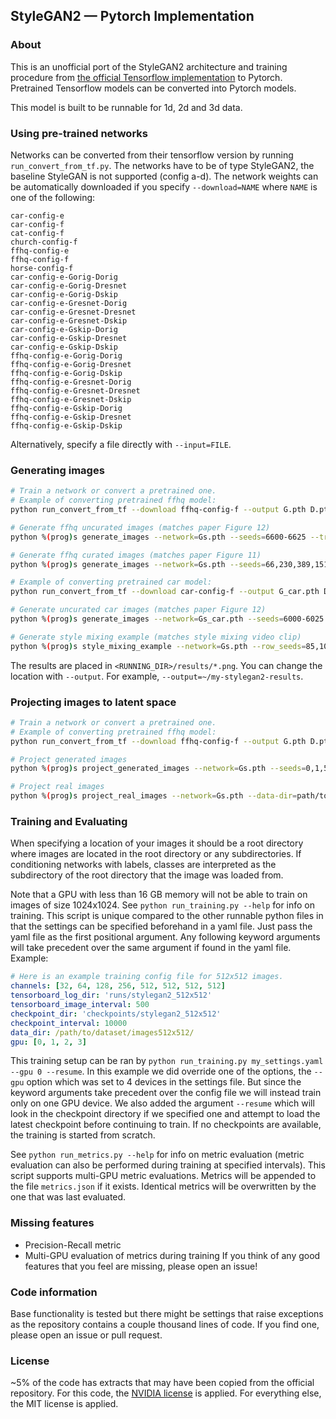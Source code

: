 ## StyleGAN2 &mdash; Pytorch Implementation
### About
This is an unofficial port of the StyleGAN2 architecture and training procedure from [the official Tensorflow implementation](https://github.com/NVlabs/stylegan2) to Pytorch. Pretrained Tensorflow models can be converted into Pytorch models.

This model is built to be runnable for 1d, 2d and 3d data.

### Using pre-trained networks
Networks can be converted from their tensorflow version by running `run_convert_from_tf.py`. The networks have to be of type StyleGAN2, the baseline StyleGAN is not supported (config a-d). The network weights can be automatically downloaded if you specify `--download=NAME` where `NAME` is one of the following:

```
car-config-e
car-config-f
cat-config-f
church-config-f
ffhq-config-e
ffhq-config-f
horse-config-f
car-config-e-Gorig-Dorig
car-config-e-Gorig-Dresnet
car-config-e-Gorig-Dskip
car-config-e-Gresnet-Dorig
car-config-e-Gresnet-Dresnet
car-config-e-Gresnet-Dskip
car-config-e-Gskip-Dorig
car-config-e-Gskip-Dresnet
car-config-e-Gskip-Dskip
ffhq-config-e-Gorig-Dorig
ffhq-config-e-Gorig-Dresnet
ffhq-config-e-Gorig-Dskip
ffhq-config-e-Gresnet-Dorig
ffhq-config-e-Gresnet-Dresnet
ffhq-config-e-Gresnet-Dskip
ffhq-config-e-Gskip-Dorig
ffhq-config-e-Gskip-Dresnet
ffhq-config-e-Gskip-Dskip
```
Alternatively, specify a file directly with `--input=FILE`.

### Generating images
```.bash
# Train a network or convert a pretrained one.
# Example of converting pretrained ffhq model:
python run_convert_from_tf --download ffhq-config-f --output G.pth D.pth Gs.pth

# Generate ffhq uncurated images (matches paper Figure 12)
python %(prog)s generate_images --network=Gs.pth --seeds=6600-6625 --truncation_psi=0.5

# Generate ffhq curated images (matches paper Figure 11)
python %(prog)s generate_images --network=Gs.pth --seeds=66,230,389,1518 --truncation_psi=1.0

# Example of converting pretrained car model:
python run_convert_from_tf --download car-config-f --output G_car.pth D_car.pth Gs_car.pth

# Generate uncurated car images (matches paper Figure 12)
python %(prog)s generate_images --network=Gs_car.pth --seeds=6000-6025 --truncation_psi=0.5

# Generate style mixing example (matches style mixing video clip)
python %(prog)s style_mixing_example --network=Gs.pth --row_seeds=85,100,75,458,1500 --col_seeds=55,821,1789,293 --truncation_psi=1.0
```
The results are placed in `<RUNNING_DIR>/results/*.png`. You can change the location with `--output`. For example, `--output=~/my-stylegan2-results`.

### Projecting images to latent space
```.bash
# Train a network or convert a pretrained one.
# Example of converting pretrained ffhq model:
python run_convert_from_tf --download ffhq-config-f --output G.pth D.pth Gs.pth

# Project generated images
python %(prog)s project_generated_images --network=Gs.pth --seeds=0,1,5

# Project real images
python %(prog)s project_real_images --network=Gs.pth --data-dir=path/to/image_folder
```

### Training and Evaluating
When specifying a location of your images it should be a root directory where images are located in the root directory or any subdirectories. If conditioning networks with labels, classes are interpreted as the subdirectory of the root directory that the image was loaded from.

Note that a GPU with less than 16 GB memory will not be able to train on images of size 1024x1024.
See `python run_training.py --help` for info on training. This script is unique compared to the other runnable python files in that the settings can be specified beforehand in a yaml file. Just pass the yaml file as the first positional argument. Any following keyword arguments will take precedent over the same argument if found in the yaml file.
Example:
```yaml
# Here is an example training config file for 512x512 images.
channels: [32, 64, 128, 256, 512, 512, 512, 512]
tensorboard_log_dir: 'runs/stylegan2_512x512'
tensorboard_image_interval: 500
checkpoint_dir: 'checkpoints/stylegan2_512x512'
checkpoint_interval: 10000
data_dir: /path/to/dataset/images512x512/
gpu: [0, 1, 2, 3]
```
This training setup can be ran by `python run_training.py my_settings.yaml --gpu 0 --resume`.
In this example we did override one of the options, the `--gpu` option which was set to 4 devices in the settings file. But since the keyword arguments take precedent over the config file we will instead train only on one GPU device. We also added the argument `--resume` which will look in the checkpoint directory if we specified one and attempt to load the latest checkpoint before continuing to train. If no checkpoints are available, the training is started from scratch.

See `python run_metrics.py --help` for info on metric evaluation (metric evaluation can also be performed during training at specified intervals). This script supports multi-GPU metric evaluations.
Metrics will be appended to the file `metrics.json` if it exists. Identical metrics will be overwritten by the one that was last evaluated.

### Missing features
+ Precision-Recall metric
+ Multi-GPU evaluation of metrics during training
If you think of any good features that you feel are missing, please open an issue!

### Code information
Base functionality is tested but there might be settings that raise exceptions as the repository contains a couple thousand lines of code. If you find one, please open an issue or pull request.

### License
~5% of the code has extracts that may have been copied from the official repository. For this code, the [NVIDIA license](https://github.com/NVlabs/stylegan2/blob/master/LICENSE.txt) is applied. For everything else, the MIT license is applied.
